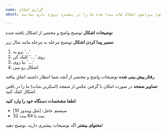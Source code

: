 ```yaml
---
name: گزارش اشکال
about: با گزارش های خود پیرامون اشکال های پیدا شده ما را در پیشبرد پروژه یاری نمایید

---
```


**توضیحات اشکال**
توضیح واضح و مختصر از اشکال یافتته شده

**مسیر پیدا کردن اشکال**
توضیح مرحله به مرحله مانند مثال زیر:
1. برو به '...'
2. روی '....' کلیک کن
3. بیا روی '....'
4. اشکال رو ببین

**رفتار پیش بینی شده**
توضیحات واضح و مختصر از آنچه شما انتظار داشتید اتفاق ییافتد

**تصاویر صفحه**
در صورت امکان با گرفتن عکس از صفحه (اسکرین شات) ما را در یافتن اشکال کمک کنید.

**لطفا مشخصات دستگاه خود را وارد کنید:**
 - سیستم عامل: [مثل ویندوز 10]
 - 32 بیت یا 64 بیت

**محتوای بیشتر**
اگه توضیحات بیشتری دارید، توضیح دهید!
